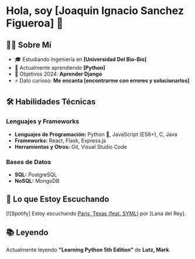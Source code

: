 # Hola, soy [Joaquin Ignacio Sanchez Figueroa] 👋

## 👨‍💻 Sobre Mí

- 🎓 Estudiando Ingeniería en **[Universidad Del Bío-Bío]**
- 🌱 Actualmente aprendiendo **[Python]**
- 🥅 Objetivos 2024: **Aprender Django**
- ⚡ Dato curioso: **Me encanta [encontrarme con errores y solucionarlos]**

## 🛠 Habilidades Técnicas

### Lenguajes y Frameworks
- **Lenguajes de Programación:** Python 🐍, JavaScript (ES6+), C, Java
- **Frameworks:** React, Flask, Express.js
- **Herramientas y Otros:** Git, Visual Studio Code

### Bases de Datos
- **SQL:** PostgreSQL
- **NoSQL:** MongoDB

## 🎵 Lo que Estoy Escuchando
[![Spotify] Estoy escuchando [Paris, Texas (feat. SYML)](https://open.spotify.com/intl-es/track/0Oqxt6JixieLHbwMfnJGWO?si=a55059db4e0d4d47) por [Lana del Rey].


## 📚 Leyendo
Actualmente leyendo **"Learning Python 5th Edition"** de **Lutz, Mark**.




